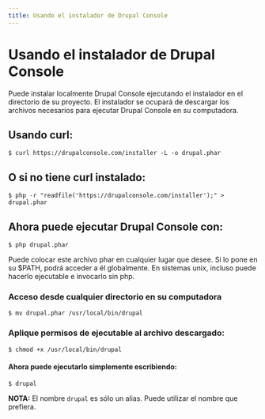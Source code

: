 ```yaml
---
title: Usando el instalador de Drupal Console
---
```

# Usando el instalador de Drupal Console
Puede instalar localmente Drupal Console ejecutando el instalador en el directorio de su proyecto. El instalador se ocupará de descargar los archivos necesarios para ejecutar Drupal Console en su computadora.

## Usando curl:
```
$ curl https://drupalconsole.com/installer -L -o drupal.phar
```
## O si no tiene curl instalado:
```
$ php -r "readfile('https://drupalconsole.com/installer');" > drupal.phar
```

## Ahora puede ejecutar Drupal Console con:
```
$ php drupal.phar
```

Puede colocar este archivo phar en cualquier lugar que desee. Si lo pone en su $PATH, podrá acceder a él globalmente. En sistemas unix, incluso puede hacerlo ejecutable e invocarlo sin php.

### Acceso desde cualquier directorio en su computadora
```
$ mv drupal.phar /usr/local/bin/drupal
```

### Aplique permisos de ejecutable al archivo descargado:
```
$ chmod +x /usr/local/bin/drupal
```

#### Ahora puede ejecutarlo simplemente escribiendo:
```
$ drupal
```

**NOTA:** El nombre `drupal` es sólo un alias. Puede utilizar el nombre que prefiera.
